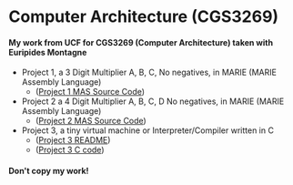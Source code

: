 # Computer Architecture (CGS3269)
#### My work from UCF for CGS3269 (Computer Architecture) taken with Euripides Montagne

- Project 1, a 3 Digit Multiplier A, B, C, No negatives, in MARIE (MARIE Assembly Language)
    - ([Project 1 MAS Source Code](JackSweeneyProgPRJ1.mas))
- Project 2 a 4 Digit Multiplier A, B, C, D No negatives, in MARIE (MARIE Assembly Language)
    - ([Project 2 MAS Source Code](JackSweeneyProgPRJ2.mas))
- Project 3, a tiny virtual machine or Interpreter/Compiler written in C
    - ([Project 3 README](PRJ3/README.md))
    - ([Project 3 C code](PRJ3/tinyvm.c))



#### Don't copy my work!
